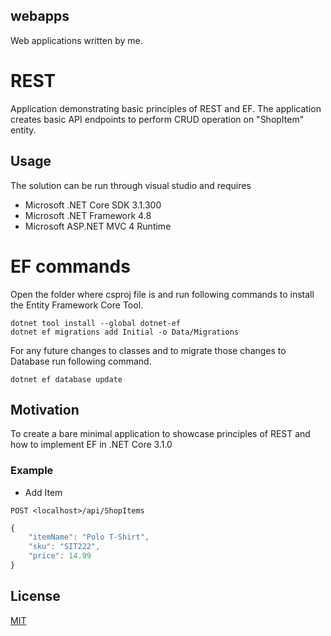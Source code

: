 ## webapps
Web applications written by me.

# REST
Application demonstrating basic principles of REST and EF. The application creates basic API endpoints to perform CRUD operation on "ShopItem" entity.

## Usage
The solution can be run through visual studio and requires 
- Microsoft .NET Core SDK 3.1.300
- Microsoft .NET Framework 4.8
- Microsoft ASP.NET MVC 4 Runtime

# EF commands

Open the folder where csproj file is and run following commands to install the Entity Framework Core Tool.

```
dotnet tool install --global dotnet-ef
dotnet ef migrations add Initial -o Data/Migrations
```

For any future changes to classes and to migrate those changes to Database run following command.
```
dotnet ef database update
```

## Motivation
To create a bare minimal application to showcase principles of REST and how to implement EF in .NET Core 3.1.0

### Example

- Add Item

```
POST <localhost>/api/ShopItems
```

```javascript
{
    "itemName": "Polo T-Shirt",
    "sku": "SIT222",
    "price": 14.99    
}
```

## License
[MIT](https://choosealicense.com/licenses/mit/)